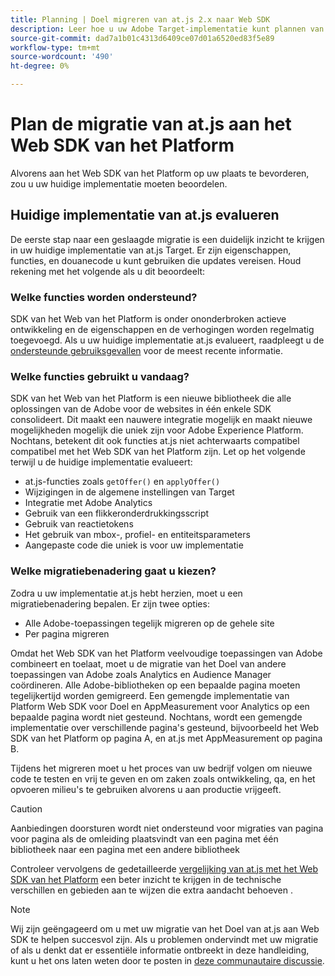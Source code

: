 ```yaml
---
title: Planning | Doel migreren van at.js 2.x naar Web SDK
description: Leer hoe u uw Adobe Target-implementatie kunt plannen van at.js 2.x naar Adobe Experience Platform Web SDK.
source-git-commit: dad7a1b01c4313d6409ce07d01a6520ed83f5e89
workflow-type: tm+mt
source-wordcount: '490'
ht-degree: 0%

---
```


# Plan de migratie van at.js aan het Web SDK van het Platform

Alvorens aan het Web SDK van het Platform op uw plaats te bevorderen, zou u uw huidige implementatie moeten beoordelen.

## Huidige implementatie van at.js evalueren

De eerste stap naar een geslaagde migratie is een duidelijk inzicht te krijgen in uw huidige implementatie van at.js Target. Er zijn eigenschappen, functies, en douanecode u kunt gebruiken die updates vereisen. Houd rekening met het volgende als u dit beoordeelt:

### Welke functies worden ondersteund?

SDK van het Web van het Platform is onder ononderbroken actieve ontwikkeling en de eigenschappen en de verhogingen worden regelmatig toegevoegd. Als u uw huidige implementatie at.js evalueert, raadpleegt u de [ondersteunde gebruiksgevallen](https://github.com/orgs/adobe/projects/18/views/1) voor de meest recente informatie.

### Welke functies gebruikt u vandaag?

SDK van het Web van het Platform is een nieuwe bibliotheek die alle oplossingen van de Adobe voor de websites in één enkele SDK consolideert. Dit maakt een nauwere integratie mogelijk en maakt nieuwe mogelijkheden mogelijk die uniek zijn voor Adobe Experience Platform. Nochtans, betekent dit ook functies at.js niet achterwaarts compatibel compatibel met het Web SDK van het Platform zijn. Let op het volgende terwijl u de huidige implementatie evalueert:

- at.js-functies zoals `getOffer()` en `applyOffer()`
- Wijzigingen in de algemene instellingen van Target
- Integratie met Adobe Analytics
- Gebruik van een flikkeronderdrukkingsscript
- Gebruik van reactietokens
- Het gebruik van mbox-, profiel- en entiteitsparameters
- Aangepaste code die uniek is voor uw implementatie

### Welke migratiebenadering gaat u kiezen?

Zodra u uw implementatie at.js hebt herzien, moet u een migratiebenadering bepalen. Er zijn twee opties:

- Alle Adobe-toepassingen tegelijk migreren op de gehele site
- Per pagina migreren

Omdat het Web SDK van het Platform veelvoudige toepassingen van Adobe combineert en toelaat, moet u de migratie van het Doel van andere toepassingen van Adobe zoals Analytics en Audience Manager coördineren. Alle Adobe-bibliotheken op een bepaalde pagina moeten tegelijkertijd worden gemigreerd. Een gemengde implementatie van Platform Web SDK voor Doel en AppMeasurement voor Analytics op een bepaalde pagina wordt niet gesteund. Nochtans, wordt een gemengde implementatie over verschillende pagina&#39;s gesteund, bijvoorbeeld het Web SDK van het Platform op pagina A, en at.js met AppMeasurement op pagina B.

Tijdens het migreren moet u het proces van uw bedrijf volgen om nieuwe code te testen en vrij te geven en om zaken zoals ontwikkeling, qa, en het opvoeren milieu&#39;s te gebruiken alvorens u aan productie vrijgeeft.

>[!CAUTION]
>
>Aanbiedingen doorsturen wordt niet ondersteund voor migraties van pagina voor pagina als de omleiding plaatsvindt van een pagina met één bibliotheek naar een pagina met een andere bibliotheek


Controleer vervolgens de gedetailleerde [vergelijking van at.js met het Web SDK van het Platform](detailed-comparison.md) een beter inzicht te krijgen in de technische verschillen en gebieden aan te wijzen die extra aandacht behoeven .

>[!NOTE]
>
>Wij zijn geëngageerd om u met uw migratie van het Doel van at.js aan Web SDK te helpen succesvol zijn. Als u problemen ondervindt met uw migratie of als u denkt dat er essentiële informatie ontbreekt in deze handleiding, kunt u het ons laten weten door te posten in [deze communautaire discussie](https://experienceleaguecommunities.adobe.com/t5/adobe-experience-platform-launch/tutorial-discussion-implement-adobe-experience-cloud-with-web/td-p/444996).
